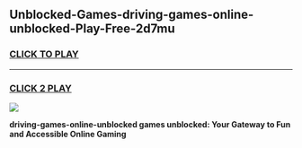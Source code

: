 
## Unblocked-Games-driving-games-online-unblocked-Play-Free-2d7mu
<h3>
<a href="https://premium76.site?title=driving-games-online-unblocked&ref=09A">CLICK TO PLAY</a></h3>
<hr>

<h3>
<a href="https://premium76.site?title=driving-games-online-unblocked&ref=09A">CLICK 2 PLAY</a>
  
</h3>

<a href="https://premium76.site?title=driving-games-online-unblocked&ref=09A"><img src="https://clearcache.store/games.png"></a>


**driving-games-online-unblocked games unblocked: Your Gateway to Fun and Accessible Online Gaming**
